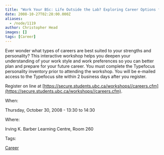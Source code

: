 ```yaml
---
title: "Work Your BSc: Life Outside the Lab? Exploring Career Options for Science Students"
date: 2008-10-27T02:28:00.000Z
aliases:
  - /node/1119
author: Christopher Head
images: []
tags: [Career]
---
```


Ever wonder what types of careers are best suited to your strengths and personality? This interactive workshop helps you deepen your understanding of your work style and work preferences so you can better plan and prepare for your future career. You must complete the Typefocus personality inventory prior to attending the workshop. You will be e-mailed access to the Typefocus site within 2 business days after you register.

Register on line at [https://secure.students.ubc.ca/workshops//careers.cfm](https://secure.students.ubc.ca/workshops//careers.cfm).

When: 

Thursday, October 30, 2008 - 13:30 to 14:30

Where: 

Irving K. Barber Learning Centre, Room 260

Tags: 

[Career](/career)
